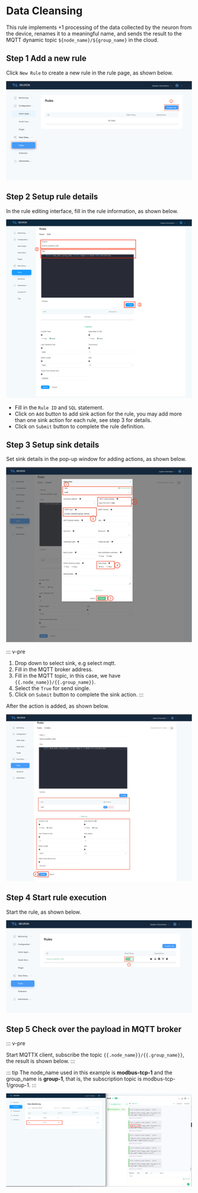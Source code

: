 # Data Cleansing

This rule implements +1 processing of the data collected by the neuron from the device, renames it to a meaningful name, and sends the result to the MQTT dynamic topic `${node_name}/${group_name}` in the cloud.

## Step 1 Add a new rule

Click `New Rule` to create a new rule in the rule page, as shown below.

![data-stream-rules-add](./assets/data-stream-rules-add.png)

## Step 2 Setup rule details

In the rule editing interface, fill in the rule information, as shown below.

![data-stream-rules-add-action](./assets/data-stream-rules-add-action.png)

* Fill in the `Rule ID` and `SQL` statement.
* Click on `Add` button to add sink action for the rule, you may add more than one sink action for each rule, see step 3 for details.
* Click on `Submit` button to complete the rule definition.

## Step 3 Setup sink details

Set sink details in the pop-up window for adding actions, as shown below.

![data-stream-rules-action](./assets/data-stream-rules-action.png)

::: v-pre

1. Drop down to select sink, e.g select mqtt.
2. Fill in the MQTT broker address.
3. Fill in the MQTT topic, in this case, we have `{{.node_name}}/{{.group_name}}`.
4. Select the `True` for send single.
5. Click on `Submit` button to complete the sink action.
:::

After the action is added, as shown below.

![data-stream-rules](./assets/data-stream-rules.png)

## Step 4 Start rule execution

Start the rule, as shown below.

![data-stream-rules-list](./assets/data-stream-rules-list.png)

## Step 5 Check over the payload in MQTT broker

::: v-pre

Start MQTTX client, subscribe the topic `{{.node_name}}/{{.group_name}}`, the result is shown below.
:::

::: tip
The node_name used in this example is **modbus-tcp-1** and the group_name is **group-1**, that is, the subscription topic is modbus-tcp-1/group-1.
:::

![result](./assets/result.png)

